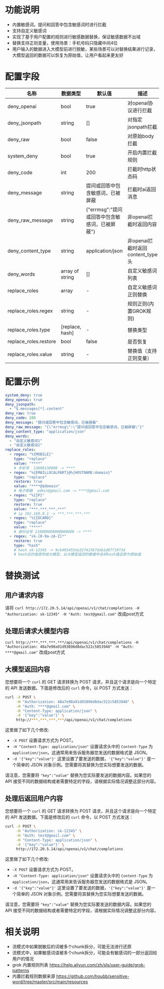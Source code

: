 # 功能说明
- 内置敏感词，提问和回答中包含敏感词时进行拦截
- 支持自定义敏感词
- 实现了基于用户配置的规则进行敏感数据替换，保证敏感数据不出域
- 替换支持正则变量，使用场景：手机号码只隐藏中间4位
- 用户输入的数据进入大模型前进行脱敏，某些场景可以对替换结果进行记录，大模型返回的数据可以恢复为原始值，让用户看起来更友好

# 配置字段

| 名称 | 数据类型 | 默认值 | 描述 |
| -------- | --------  | -------- | -------- |
|  deny_openai            | bool            | true  |  对openai协议进行拦截 |
|  deny_jsonpath          | string          |   []  |  对指定jsonpath拦截 |
|  deny_raw               | bool            | false |  对原始body拦截 |
|  system_deny            | bool            | true  |  开启内置拦截规则  |
|  deny_code              | int             | 200   |  拦截时http状态码   |
|  deny_message           | string          | 提问或回答中包含敏感词，已被屏蔽 |  拦截时ai返回消息   |
|  deny_raw_message       | string          | {"errmsg":"提问或回答中包含敏感词，已被屏蔽"} |  非openai拦截时返回内容   |
|  deny_content_type      | string          | application/json  |  非openai拦截时返回content_type头 |
|  deny_words             | array of string | []    |  自定义敏感词列表  |
|  replace_roles          | array           |   -   |  自定义敏感词正则替换  |
|  replace_roles.regex    | string          |   -   |  规则正则(内置GROK规则) |
|  replace_roles.type     | [replace, hash] |   -   |  替换类型  |
|  replace_roles.restore  | bool            | false |  是否恢复  |
|  replace_roles.value    | string          |   -   |  替换值（支持正则变量）  |

# 配置示例

```yaml
system_deny: true
deny_openai: true
deny_jsonpath:
  - "$.messages[*].content"
deny_raw: true
deny_code: 200
deny_message: "提问或回答中包含敏感词，已被屏蔽"
deny_raw_message: "{\"errmsg\":\"提问或回答中包含敏感词，已被屏蔽\"}"
deny_content_type: "application/json"
deny_words: 
  - "自定义敏感词1"
  - "自定义敏感词2"
replace_roles:
  - regex: "%{MOBILE}"
    type: "replace"
    value: "****"
    # 手机号  13800138000 -> ****
  - regex: "%{EMAILLOCALPART}@%{HOSTNAME:domain}"
    type: "replace"
    restore: true
    value: "****@$domain"
    # 电子邮箱  admin@gmail.com -> ****@gmail.com
  - regex: "%{IP}"
    type: "replace"
    restore: true
    value: "***.***.***.***"
    # ip 192.168.0.1 -> ***.***.***.***
  - regex: "%{IDCARD}"
    type: "replace"
    value: "****"
    # 身份证号 110000000000000000 -> ****
  - regex: "sk-[0-9a-zA-Z]*"
    restore: true
    type: "hash"
    # hash sk-12345 -> 9cb495455da32f41567dab1d07f1973d
    # hash后的值提供给大模型，从大模型返回的数据中会将hash值还原为原始值
```

# 替换测试

## 用户请求内容

  请将 `curl http://172.20.5.14/api/openai/v1/chat/completions -H "Authorization: sk-12345" -H "Auth: test@gmail.com"` 改成post方式

## 处理后请求大模型内容

  `curl http://***.***.***.***/api/openai/v1/chat/completions -H "Authorization: 48a7e98a91d93896d8dac522c5853948" -H "Auth: ****@gmail.com"` 改成post方式

## 大模型返回内容

  您想要将一个 `curl` 的 GET 请求转换为 POST 请求，并且这个请求是向一个特定的 API 发送数据。下面是修改后的 `curl` 命令，以 POST 方式发送：

```sh
curl -X POST \
     -H "Authorization: 48a7e98a91d93896d8dac522c5853948" \
     -H "Auth: ****@gmail.com" \
     -H "Content-Type: application/json" \
     -d '{"key":"value"}' \
     http://***.***.***.***/api/openai/v1/chat/completions
```

这里做了如下几个修改:

- `-X POST` 设置请求方式为 POST。
- `-H "Content-Type: application/json"` 设置请求头中的 `Content-Type` 为 `application/json`，这通常用来告诉服务器您发送的数据格式是 JSON。
- `-d '{"key":"value"}'` 这里设置了要发送的数据，`'{"key":"value"}'` 是一个简单的 JSON 对象示例。您需要将其替换为您实际想要发送的数据。

请注意，您需要将 `"key":"value"` 替换为您实际要发送的数据内容。如果您的 API 接受不同的数据结构或者需要特定的字段，请根据实际情况调整这部分内容。

## 处理后返回用户内容

  您想要将一个 `curl` 的 GET 请求转换为 POST 请求，并且这个请求是向一个特定的 API 发送数据。下面是修改后的 `curl` 命令，以 POST 方式发送：

```sh
curl -X POST \
     -H "Authorization: sk-12345" \
     -H "Auth: test@gmail.com" \
     -H "Content-Type: application/json" \
     -d '{"key":"value"}' \
     http://172.20.5.14/api/openai/v1/chat/completions
```

这里做了如下几个修改:

- `-X POST` 设置请求方式为 POST。
- `-H "Content-Type: application/json"` 设置请求头中的 `Content-Type` 为 `application/json`，这通常用来告诉服务器您发送的数据格式是 JSON。
- `-d '{"key":"value"}'` 这里设置了要发送的数据，`'{"key":"value"}'` 是一个简单的 JSON 对象示例。您需要将其替换为您实际想要发送的数据。

请注意，您需要将 `"key":"value"` 替换为您实际要发送的数据内容。如果您的 API 接受不同的数据结构或者需要特定的字段，请根据实际情况调整这部分内容。


# 相关说明

 - 流模式中如果脱敏后的词被多个chunk拆分，可能无法进行还原
 - 流模式中，如果敏感词语被多个chunk拆分，可能会有敏感词的一部分返回给用户的情况
 - grok 内置规则列表 https://help.aliyun.com/zh/sls/user-guide/grok-patterns
 - 内置拦截规则数据来源 https://github.com/houbb/sensitive-word/tree/master/src/main/resources
 